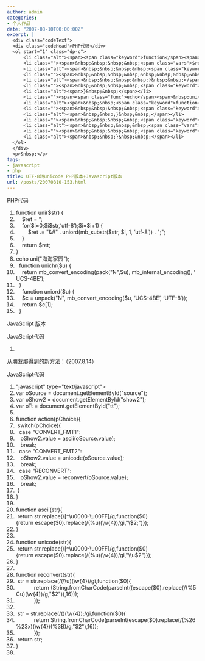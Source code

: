 ```yaml
---
author: admin
categories:
- 个人作品
date: "2007-08-10T00:00:00Z"
excerpt: |
  <div class="codeText">
  <div class="codeHead">PHP代码</div>
  <ol start="1" class="dp-c">
      <li class="alt"><span><span class="keyword">function</span><span>&nbsp;uni(</span><span class="vars">$str</span><span>)&nbsp;{&nbsp;&nbsp;</span></span></li>
      <li class=""><span>&nbsp;&nbsp;&nbsp;&nbsp;<span class="vars">$ret</span><span>&nbsp;=&nbsp;</span><span class="string">''</span><span>;&nbsp;&nbsp;</span></span></li>
      <li class="alt"><span>&nbsp;&nbsp;&nbsp;&nbsp;<span class="keyword">for</span><span>(</span><span class="vars">$i</span><span>=0;</span><span class="vars">$i</span><span>&lt;mb_strlen(</span><span class="vars">$str</span><span>,</span><span class="string">'utf-8'</span><span>);</span><span class="vars">$i</span><span>=</span><span class="vars">$i</span><span>+1)&nbsp;{&nbsp;&nbsp;</span></span></li>
      <li class=""><span>&nbsp;&nbsp;&nbsp;&nbsp;&nbsp;&nbsp;&nbsp;&nbsp;<span class="vars">$ret</span><span>&nbsp;.=&nbsp;</span><span class="string">&quot;&amp;#&quot;</span><span>&nbsp;.&nbsp;uniord(mb_substr(</span><span class="vars">$str</span><span>,&nbsp;</span><span class="vars">$i</span><span>,&nbsp;1,&nbsp;</span><span class="string">'utf-8'</span><span>))&nbsp;.&nbsp;</span><span class="string">&quot;;&quot;</span><span>;&nbsp;&nbsp;</span></span></li>
      <li class="alt"><span>&nbsp;&nbsp;&nbsp;&nbsp;}&nbsp;&nbsp;</span></li>
      <li class=""><span>&nbsp;&nbsp;&nbsp;&nbsp;<span class="keyword">return</span><span>&nbsp;</span><span class="vars">$ret</span><span>;&nbsp;&nbsp;</span></span></li>
      <li class="alt"><span>}&nbsp;&nbsp;</span></li>
      <li class=""><span><span class="func">echo</span><span>&nbsp;uni(</span><span class="string">&quot;海海家园&quot;</span><span>);&nbsp;&nbsp;</span></span></li>
      <li class="alt"><span>&nbsp;&nbsp;<span class="keyword">function</span><span>&nbsp;unichr(</span><span class="vars">$u</span><span>)&nbsp;{&nbsp;&nbsp;</span></span></li>
      <li class=""><span>&nbsp;&nbsp;&nbsp;&nbsp;<span class="keyword">return</span><span>&nbsp;mb_convert_encoding(pack(</span><span class="string">&quot;N&quot;</span><span>,</span><span class="vars">$u</span><span>),&nbsp;mb_internal_encoding(),&nbsp;</span><span class="string">'UCS-4BE'</span><span>);&nbsp;&nbsp;</span></span></li>
      <li class="alt"><span>&nbsp;&nbsp;}&nbsp;&nbsp;</span></li>
      <li class=""><span>&nbsp;&nbsp;&nbsp;&nbsp;<span class="keyword">function</span><span>&nbsp;uniord(</span><span class="vars">$u</span><span>)&nbsp;{&nbsp;&nbsp;</span></span></li>
      <li class="alt"><span>&nbsp;&nbsp;&nbsp;&nbsp;<span class="vars">$c</span><span>&nbsp;=&nbsp;unpack(</span><span class="string">&quot;N&quot;</span><span>,&nbsp;mb_convert_encoding(</span><span class="vars">$u</span><span>,&nbsp;</span><span class="string">'UCS-4BE'</span><span>,&nbsp;</span><span class="string">'UTF-8'</span><span>));&nbsp;&nbsp;</span></span></li>
      <li class=""><span>&nbsp;&nbsp;&nbsp;&nbsp;<span class="keyword">return</span><span>&nbsp;</span><span class="vars">$c</span><span>[1];&nbsp;&nbsp;</span></span></li>
      <li class="alt"><span>&nbsp;&nbsp;}&nbsp;&nbsp;</span></li>
  </ol>
  </div>
  <p>&nbsp;</p>
tags:
- javascript
- php
title: UTF-8转unicode PHP版本+Javascript版本
url: /posts/20070810-153.html
---
```

<div class="codeText">
  <div class="codeHead">
    PHP代码
  </div>
  
  <ol class="dp-c" start="1">
    <li class="alt">
      <span><span class="keyword">function</span><span>&nbsp;uni(</span><span class="vars">$str</span><span>)&nbsp;{&nbsp;&nbsp;</span></span>
    </li>
    <li class="">
      <span>&nbsp;&nbsp;&nbsp;&nbsp;<span class="vars">$ret</span><span>&nbsp;=&nbsp;</span><span class="string">&#8221;</span><span>;&nbsp;&nbsp;</span></span>
    </li>
    <li class="alt">
      <span>&nbsp;&nbsp;&nbsp;&nbsp;<span class="keyword">for</span><span>(</span><span class="vars">$i</span><span>=0;</span><span class="vars">$i</span><span><mb_strlen(</span><span class="vars">$str</span><span>,</span><span class="string">&#8216;utf-8&#8242;</span><span>);</span><span class="vars">$i</span><span>=</span><span class="vars">$i</span><span>+1)&nbsp;{&nbsp;&nbsp;</span></span>
    </li>
    <li class="">
      <span>&nbsp;&nbsp;&nbsp;&nbsp;&nbsp;&nbsp;&nbsp;&nbsp;<span class="vars">$ret</span><span>&nbsp;.=&nbsp;</span><span class="string">"&#"</span><span>&nbsp;.&nbsp;uniord(mb_substr(</span><span class="vars">$str</span><span>,&nbsp;</span><span class="vars">$i</span><span>,&nbsp;1,&nbsp;</span><span class="string">&#8216;utf-8&#8242;</span><span>))&nbsp;.&nbsp;</span><span class="string">";"</span><span>;&nbsp;&nbsp;</span></span>
    </li>
    <li class="alt">
      <span>&nbsp;&nbsp;&nbsp;&nbsp;}&nbsp;&nbsp;</span>
    </li>
    <li class="">
      <span>&nbsp;&nbsp;&nbsp;&nbsp;<span class="keyword">return</span><span>&nbsp;</span><span class="vars">$ret</span><span>;&nbsp;&nbsp;</span></span>
    </li>
    <li class="alt">
      <span>}&nbsp;&nbsp;</span>
    </li>
    <li class="">
      <span><span class="func">echo</span><span>&nbsp;uni(</span><span class="string">"海海家园"</span><span>);&nbsp;&nbsp;</span></span>
    </li>
    <li class="alt">
      <span>&nbsp;&nbsp;<span class="keyword">function</span><span>&nbsp;unichr(</span><span class="vars">$u</span><span>)&nbsp;{&nbsp;&nbsp;</span></span>
    </li>
    <li class="">
      <span>&nbsp;&nbsp;&nbsp;&nbsp;<span class="keyword">return</span><span>&nbsp;mb_convert_encoding(pack(</span><span class="string">"N"</span><span>,</span><span class="vars">$u</span><span>),&nbsp;mb_internal_encoding(),&nbsp;</span><span class="string">&#8216;UCS-4BE&#8217;</span><span>);&nbsp;&nbsp;</span></span>
    </li>
    <li class="alt">
      <span>&nbsp;&nbsp;}&nbsp;&nbsp;</span>
    </li>
    <li class="">
      <span>&nbsp;&nbsp;&nbsp;&nbsp;<span class="keyword">function</span><span>&nbsp;uniord(</span><span class="vars">$u</span><span>)&nbsp;{&nbsp;&nbsp;</span></span>
    </li>
    <li class="alt">
      <span>&nbsp;&nbsp;&nbsp;&nbsp;<span class="vars">$c</span><span>&nbsp;=&nbsp;unpack(</span><span class="string">"N"</span><span>,&nbsp;mb_convert_encoding(</span><span class="vars">$u</span><span>,&nbsp;</span><span class="string">&#8216;UCS-4BE&#8217;</span><span>,&nbsp;</span><span class="string">&#8216;UTF-8&#8242;</span><span>));&nbsp;&nbsp;</span></span>
    </li>
    <li class="">
      <span>&nbsp;&nbsp;&nbsp;&nbsp;<span class="keyword">return</span><span>&nbsp;</span><span class="vars">$c</span><span>[1];&nbsp;&nbsp;</span></span>
    </li>
    <li class="alt">
      <span>&nbsp;&nbsp;}&nbsp;&nbsp;</span>
    </li>
  </ol>
</div>

JavaScript 版本

<div class="codeText">
  <div class="codeHead">
    JavaScript代码
  </div>
  
  <ol class="dp-c" start="1">
    <li class="alt">
      <span><span><script>&nbsp;&nbsp;</span></span>
    </li>
    <li class="">
      <span><span class="keyword">function</span><span>&nbsp;unicode(s){&nbsp;&nbsp;</span></span>
    </li>
    <li class="alt">
      <span>&nbsp;&nbsp;&nbsp;<span class="keyword">var</span><span>&nbsp;len=s.length;&nbsp;&nbsp;</span></span>
    </li>
    <li class="">
      <span>&nbsp;&nbsp;&nbsp;<span class="keyword">var</span><span>&nbsp;rs=</span><span class="string">""</span><span>;&nbsp;&nbsp;</span></span>
    </li>
    <li class="alt">
      <span>&nbsp;&nbsp;&nbsp;alert(len);&nbsp;&nbsp;</span>
    </li>
    <li class="">
      <span>&nbsp;&nbsp;&nbsp;<span class="keyword">for</span><span>(</span><span class="keyword">var</span><span>&nbsp;i=0;i<len;i++){&nbsp;&nbsp;</span></span>
    </li>
    <li class="alt">
      <span>&nbsp;&nbsp;&nbsp;&nbsp;&nbsp;&nbsp;<span class="keyword">var</span><span>&nbsp;k=s.substring(i,i+1);&nbsp;&nbsp;</span></span>
    </li>
    <li class="">
      <span>&nbsp;&nbsp;&nbsp;&nbsp;&nbsp;&nbsp;rs+=<span class="string">"&#"</span><span>+s.charCodeAt(i)+</span><span class="string">";"</span><span>;&nbsp;&nbsp;</span></span>
    </li>
    <li class="alt">
      <span>&nbsp;&nbsp;&nbsp;}&nbsp;&nbsp;</span>
    </li>
    <li class="">
      <span>&nbsp;&nbsp;&nbsp;<span class="keyword">return</span><span>&nbsp;rs;&nbsp;&nbsp;</span></span>
    </li>
    <li class="alt">
      <span>}&nbsp;&nbsp;</span>
    </li>
    <li class="">
      <span>&nbsp;&nbsp;</span>
    </li>
    <li class="alt">
      <span><span class="keyword">function</span><span>&nbsp;runicode(s){&nbsp;&nbsp;</span></span>
    </li>
    <li class="">
      <span>&nbsp;&nbsp;&nbsp;<span class="keyword">var</span><span>&nbsp;k=s.split(</span><span class="string">";"</span><span>);&nbsp;&nbsp;</span></span>
    </li>
    <li class="alt">
      <span>&nbsp;&nbsp;&nbsp;<span class="keyword">var</span><span>&nbsp;rs=</span><span class="string">""</span><span>;&nbsp;&nbsp;</span></span>
    </li>
    <li class="">
      <span>&nbsp;&nbsp;&nbsp;<span class="keyword">for</span><span>(i=0;i<k.length;i++){&nbsp;&nbsp;</span></span>
    </li>
    <li class="alt">
      <span>&nbsp;&nbsp;&nbsp;&nbsp;&nbsp;&nbsp;<span class="keyword">var</span><span>&nbsp;m=k[i].replace(/&#/,</span><span class="string">""</span><span>);&nbsp;&nbsp;</span></span>
    </li>
    <li class="">
      <span>&nbsp;&nbsp;&nbsp;&nbsp;&nbsp;&nbsp;rs+=String.fromCharCode(m);&nbsp;&nbsp;</span>
    </li>
    <li class="alt">
      <span>&nbsp;&nbsp;&nbsp;}&nbsp;&nbsp;</span>
    </li>
    <li class="">
      <span>&nbsp;&nbsp;&nbsp;<span class="keyword">return</span><span>&nbsp;rs;&nbsp;&nbsp;</span></span>
    </li>
    <li class="alt">
      <span>}&nbsp;&nbsp;</span>
    </li>
    <li class="">
      <span><span class="comment">//alert(unicode("我是一个神"));//我是一个神</span><span>&nbsp;&nbsp;</span></span>
    </li>
    <li class="alt">
      <span><span class="comment">//alert(runicode("&#25105;&#26159;&#19968;&#20010;&#31070;"));</span><span>&nbsp;&nbsp;</span></span>
    </li>
    <li class="">
      <span></script>&nbsp;&nbsp;</span>
    </li>
  </ol>
</div>

从朋友那得到的新方法：（2007.8.14）

<div class="codeText">
  <div class="codeHead">
    JavaScript代码
  </div>
  
  <ol start="1" class="dp-c">
    <li class="alt">
      <span><span><script&nbsp;language=</span><span class="string">"javascript"</span><span>&nbsp;type=</span><span class="string">"text/javascript"</span><span>>&nbsp;&nbsp;</span></span>
    </li>
    <li class="">
      <span><span class="keyword">var</span><span>&nbsp;oSource&nbsp;=&nbsp;document.getElementById(</span><span class="string">"source"</span><span>);&nbsp;&nbsp;</span></span>
    </li>
    <li class="alt">
      <span><span class="keyword">var</span><span>&nbsp;oShow2&nbsp;=&nbsp;document.getElementById(</span><span class="string">"show2"</span><span>);&nbsp;&nbsp;</span></span>
    </li>
    <li class="">
      <span><span class="keyword">var</span><span>&nbsp;oTt&nbsp;=&nbsp;document.getElementById(</span><span class="string">"tt"</span><span>);&nbsp;&nbsp;</span></span>
    </li>
    <li class="alt">
      <span>&nbsp;&nbsp;</span>
    </li>
    <li class="">
      <span><span class="keyword">function</span><span>&nbsp;action(pChoice){&nbsp;&nbsp;</span></span>
    </li>
    <li class="alt">
      <span>&nbsp;<span class="keyword">switch</span><span>(pChoice){&nbsp;&nbsp;</span></span>
    </li>
    <li class="">
      <span>&nbsp;&nbsp;<span class="keyword">case</span><span>&nbsp;</span><span class="string">"CONVERT_FMT1"</span><span>:&nbsp;&nbsp;</span></span>
    </li>
    <li class="alt">
      <span>&nbsp;&nbsp;&nbsp;oShow2.value&nbsp;=&nbsp;ascii(oSource.value);&nbsp;&nbsp;</span>
    </li>
    <li class="">
      <span>&nbsp;&nbsp;&nbsp;<span class="keyword">break</span><span>;&nbsp;&nbsp;</span></span>
    </li>
    <li class="alt">
      <span>&nbsp;&nbsp;<span class="keyword">case</span><span>&nbsp;</span><span class="string">"CONVERT_FMT2"</span><span>:&nbsp;&nbsp;</span></span>
    </li>
    <li class="">
      <span>&nbsp;&nbsp;&nbsp;oShow2.value&nbsp;=&nbsp;unicode(oSource.value);&nbsp;&nbsp;</span>
    </li>
    <li class="alt">
      <span>&nbsp;&nbsp;&nbsp;<span class="keyword">break</span><span>;&nbsp;&nbsp;</span></span>
    </li>
    <li class="">
      <span>&nbsp;&nbsp;<span class="keyword">case</span><span>&nbsp;</span><span class="string">"RECONVERT"</span><span>:&nbsp;&nbsp;</span></span>
    </li>
    <li class="alt">
      <span>&nbsp;&nbsp;&nbsp;oShow2.value&nbsp;=&nbsp;reconvert(oSource.value);&nbsp;&nbsp;</span>
    </li>
    <li class="">
      <span>&nbsp;&nbsp;&nbsp;<span class="keyword">break</span><span>;&nbsp;&nbsp;</span></span>
    </li>
    <li class="alt">
      <span>&nbsp;}&nbsp;&nbsp;</span>
    </li>
    <li class="">
      <span>}&nbsp;&nbsp;</span>
    </li>
    <li class="alt">
      <span>&nbsp;&nbsp;</span>
    </li>
    <li class="">
      <span><span class="keyword">function</span><span>&nbsp;ascii(str){&nbsp;&nbsp;</span></span>
    </li>
    <li class="alt">
      <span>&nbsp;<span class="keyword">return</span><span>&nbsp;str.replace(/[^\u0000-\u00FF]/g,</span><span class="keyword">function</span><span>($0){</span><span class="keyword">return</span><span>&nbsp;escape($0).replace(/(%u)(\w{4})/gi,</span><span class="string">"\$2;"</span><span>)});&nbsp;&nbsp;</span></span>
    </li>
    <li class="">
      <span>}&nbsp;&nbsp;</span>
    </li>
    <li class="alt">
      <span>&nbsp;&nbsp;</span>
    </li>
    <li class="">
      <span><span class="keyword">function</span><span>&nbsp;unicode(str){&nbsp;&nbsp;</span></span>
    </li>
    <li class="alt">
      <span>&nbsp;<span class="keyword">return</span><span>&nbsp;str.replace(/[^\u0000-\u00FF]/g,</span><span class="keyword">function</span><span>($0){</span><span class="keyword">return</span><span>&nbsp;escape($0).replace(/(%u)(\w{4})/gi,</span><span class="string">"\\u$2"</span><span>)});&nbsp;&nbsp;</span></span>
    </li>
    <li class="">
      <span>}&nbsp;&nbsp;</span>
    </li>
    <li class="alt">
      <span>&nbsp;&nbsp;</span>
    </li>
    <li class="">
      <span><span class="keyword">function</span><span>&nbsp;reconvert(str){&nbsp;&nbsp;&nbsp;</span></span>
    </li>
    <li class="alt">
      <span>&nbsp;str&nbsp;=&nbsp;str.replace(/(\\u)(\w{4})/gi,<span class="keyword">function</span><span>($0){&nbsp;&nbsp;</span></span>
    </li>
    <li class="">
      <span>&nbsp;&nbsp;&nbsp;&nbsp;&nbsp;&nbsp;&nbsp;&nbsp;&nbsp;&nbsp;&nbsp;&nbsp;<span class="keyword">return</span><span>&nbsp;(String.fromCharCode(parseInt((escape($0).replace(/(%5Cu)(\w{4})/g,</span><span class="string">"$2"</span><span>)),16)));&nbsp;&nbsp;</span></span>
    </li>
    <li class="alt">
      <span>&nbsp;&nbsp;&nbsp;&nbsp;&nbsp;&nbsp;&nbsp;&nbsp;&nbsp;&nbsp;&nbsp;&nbsp;});&nbsp;&nbsp;</span>
    </li>
    <li class="">
      <span>&nbsp;&nbsp;&nbsp;&nbsp;&nbsp;&nbsp;&nbsp;&nbsp;&nbsp;&nbsp;&nbsp;&nbsp;&nbsp;&nbsp;</span>
    </li>
    <li class="alt">
      <span>&nbsp;str&nbsp;=&nbsp;str.replace(/()(\w{4});/gi,<span class="keyword">function</span><span>($0){&nbsp;&nbsp;</span></span>
    </li>
    <li class="">
      <span>&nbsp;&nbsp;&nbsp;&nbsp;&nbsp;&nbsp;&nbsp;&nbsp;&nbsp;&nbsp;&nbsp;&nbsp;<span class="keyword">return</span><span>&nbsp;String.fromCharCode(parseInt(escape($0).replace(/(%26%23x)(\w{4})(%3B)/g,</span><span class="string">"$2"</span><span>),16));&nbsp;&nbsp;</span></span>
    </li>
    <li class="alt">
      <span>&nbsp;&nbsp;&nbsp;&nbsp;&nbsp;&nbsp;&nbsp;&nbsp;&nbsp;&nbsp;&nbsp;&nbsp;});&nbsp;&nbsp;&nbsp;&nbsp;&nbsp;&nbsp;&nbsp;&nbsp;&nbsp;&nbsp;&nbsp;&nbsp;&nbsp;&nbsp;</span>
    </li>
    <li class="">
      <span>&nbsp;<span class="keyword">return</span><span>&nbsp;str;&nbsp;&nbsp;</span></span>
    </li>
    <li class="alt">
      <span>}&nbsp;&nbsp;</span>
    </li>
    <li class="">
      <span></script>&nbsp;&nbsp;&nbsp;</span>
    </li>
  </ol>
</div>